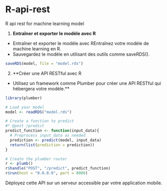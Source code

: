 # R-api-rest
R api rest for machine learning model

1. **Entraîner et exporter le modèle avec R**
- Entraîner et exporter le modèle avec REntraînez votre modèle de machine learning en R.
- Sauvegardez le modèle en utilisant des outils comme saveRDS().
```R
saveRDS(model, file = "model.rds")
```

2. **Créer une API RESTful avec R
- Utilisez un framework comme Plumber pour créer une API RESTful qui hébergera votre modèle.**
```R
library(plumber)

# Load your model
model <- readRDS("model.rds")

# Create a function to predict
#* @post /predict
predict_function <- function(input_data){
  # Preprocess input_data as needed
  prediction <- predict(model, input_data)
  return(list(prediction = prediction))
}

# Create the plumber router
r <- plumb()
r$handle("POST", "/predict", predict_function)
r$run(host = "0.0.0.0", port = 8000)
```
Déployez cette API sur un serveur accessible par votre application mobile.

